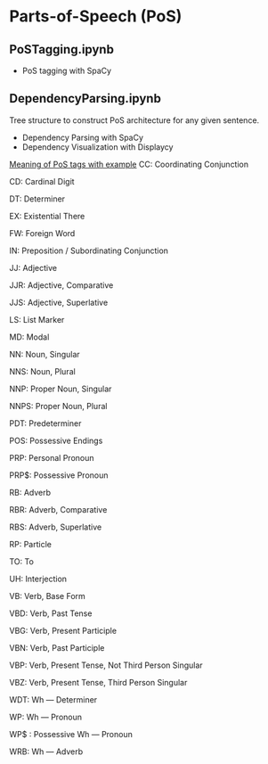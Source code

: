 # Parts-of-Speech (PoS)

## PoSTagging.ipynb
- PoS tagging with SpaCy

## DependencyParsing.ipynb
Tree structure to construct PoS architecture for any given sentence.
- Dependency Parsing with SpaCy
- Dependency Visualization with Displaycy


[Meaning of PoS tags with example](https://medium.com/towards-artificial-intelligence/natural-language-processing-nlp-with-python-tutorial-for-beginners-1f54e610a1a0)
CC: Coordinating Conjunction

CD: Cardinal Digit

DT: Determiner

EX: Existential There

FW: Foreign Word

IN: Preposition / Subordinating Conjunction

JJ: Adjective

JJR: Adjective, Comparative

JJS: Adjective, Superlative

LS: List Marker

MD: Modal

NN: Noun, Singular

NNS: Noun, Plural

NNP: Proper Noun, Singular

NNPS: Proper Noun, Plural

PDT: Predeterminer

POS: Possessive Endings

PRP: Personal Pronoun

PRP$: Possessive Pronoun

RB: Adverb

RBR: Adverb, Comparative

RBS: Adverb, Superlative

RP: Particle

TO: To

UH: Interjection

VB: Verb, Base Form

VBD: Verb, Past Tense

VBG: Verb, Present Participle

VBN: Verb, Past Participle

VBP: Verb, Present Tense, Not Third Person Singular

VBZ: Verb, Present Tense, Third Person Singular

WDT: Wh — Determiner

WP: Wh — Pronoun

WP$ : Possessive Wh — Pronoun

WRB: Wh — Adverb

